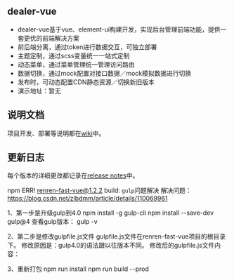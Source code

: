 ## dealer-vue
- dealer-vue基于vue、element-ui构建开发，实现后台管理前端功能，提供一套更优的前端解决方案
- 前后端分离，通过token进行数据交互，可独立部署
- 主题定制，通过scss变量统一一站式定制
- 动态菜单，通过菜单管理统一管理访问路由
- 数据切换，通过mock配置对接口数据／mock模拟数据进行切换
- 发布时，可动态配置CDN静态资源／切换新旧版本
- 演示地址：暂无

## 说明文档
项目开发、部署等说明都在[wiki](https://github.com/cuixinfu0627/dealer/wiki)中。


## 更新日志
每个版本的详细更改都记录在[release notes](https://github.com/cuixinfu0627/dealer/releases)中。

npm ERR! renren-fast-vue@1.2.2 build: `gulp`问题解决
解决问题：https://blog.csdn.net/zlbdmm/article/details/110069961

1、第一步是升级gulp到4.0
npm install -g gulp-cli
npm install --save-dev gulp@4
查看gulp版本：
gulp -v

2、第二步是修改gulpfile.js文件
gulpfile.js文件在renren-fast-vue项目的根目录下。
修改原因是：gulp4.0的语法跟以往版本不同。
修改后的gulpfile.js文件内容：

3、重新打包
npm run install
npm run build --prod
